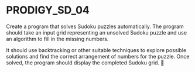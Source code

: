 # PRODIGY_SD_04
Create a program that solves Sudoku
puzzles automatically. The program
should take an input grid representing
an unsolved Sudoku puzzle and use an
algorithm to fill in the missing numbers.

It should use backtracking or other
suitable techniques to explore possible
solutions and find the correct
arrangement of numbers for the puzzle.
Once solved, the program should
display the completed Sudoku grid.

